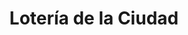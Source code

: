 ---
title: "Lotería de la Ciudad"
url: /ciudad-autonoma-de-buenos-aires/loteria-de-la-ciudad-avenida-pedro-goyena/
shop: Lotterie
---
